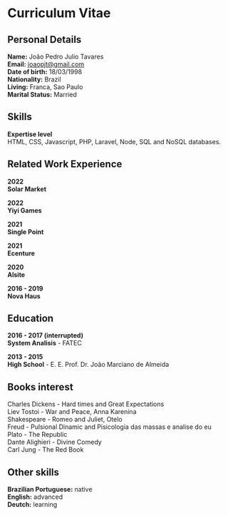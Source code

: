 # Curriculum Vitae

## Personal Details

**Name:** João Pedro Julio Tavares <br>
**Email:** joaopjt@gmail.com <br>
**Date of birth:** 18/03/1998 <br>
**Nationality:** Brazil <br>
**Living:** Franca, Sao Paulo <br>
**Marital Status:** Married <br>

## Skills
**Expertise level** <br>
HTML, CSS, Javascript, PHP, Laravel, Node, SQL and NoSQL databases.

## Related Work Experience

**2022** <br>
**Solar Market**

**2022** <br>
**Yiyi Games**

**2021** <br>
**Single Point**

**2021** <br>
**Ecenture**

**2020** <br>
**Alsite**

**2016 - 2019** <br>
**Nova Haus**

## Education

**2016 - 2017 (interrupted)** <br>
**System Analisis** - FATEC

**2013 - 2015** <br>
**High School** - E. E. Prof. Dr. João Marciano de Almeida  

## Books interest
Charles Dickens - Hard times and Great Expectations <br>
Liev Tostoi - War and Peace, Anna Karenina <br>
Shakespeare - Romeo and Juliet, Otelo <br>
Freud - Pulsional Dinamic and Pisicologia das massas e analise do eu <br>
Plato - The Republic <br>
Dante Alighieri - Divine Comedy <br>
Carl Jung - The Red Book <br>

## Other skills

**Brazilian Portuguese:** native <br>
**English:** advanced <br>
**Deutch:** learning <br>
